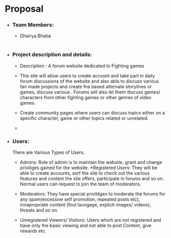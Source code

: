 # Proposal

 * ### Team Members:
     * Dhairya Bhatia 
 <br><br>
 * ### Project description and details:
    * Description : A forum website dedicated to Fighting games 
    
    * This site will allow users to create account and take part in daily forum discussions of the website and also able to discuss various fan made projects and create fna based alternate storylines or games, discuss various . Forums will also let them discuss games/ characters from other fighting games or other genres of video games.
    * Create community pages where users can discuss topics either on a specific character, game or other topics related or unrelated.
    * 

* ### Users:
    There are Various Types of Users.<br>
     * Admins: Role of admin is to maintain the website, grant and change priviliges gained for the website.
     *Registered Users: They will be able to create accounts, surf the site to check out the various features and content the site offers, participate in forums and so on. Normal users can request to join the team of moderators.

     * Moderators: They have special privildges to moderate the forums for any spam(excessive self promotion, repeated posts etc),  innapropriate content (foul laungage, explicit images/ videos), threats and so on.

     * Unregistered Viewers/ Visitors: Users which are not registered and have only the basic viewing and not able to post Content, give rewards etc.





